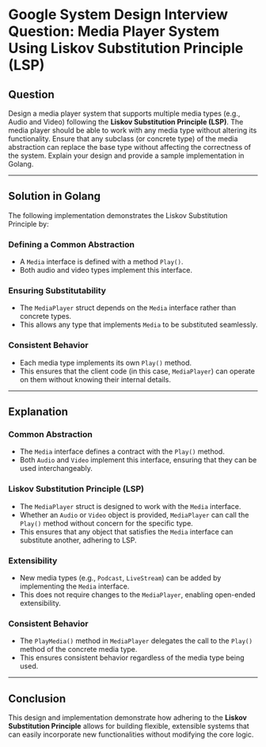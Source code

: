 # Google System Design Interview Question: Media Player System Using Liskov Substitution Principle (LSP)

## Question

Design a media player system that supports multiple media types (e.g., Audio and Video) following the **Liskov Substitution Principle (LSP)**. The media player should be able to work with any media type without altering its functionality. Ensure that any subclass (or concrete type) of the media abstraction can replace the base type without affecting the correctness of the system. Explain your design and provide a sample implementation in Golang.

---

## Solution in Golang

The following implementation demonstrates the Liskov Substitution Principle by:

### Defining a Common Abstraction

- A `Media` interface is defined with a method `Play()`.  
- Both audio and video types implement this interface.

### Ensuring Substitutability

- The `MediaPlayer` struct depends on the `Media` interface rather than concrete types.  
- This allows any type that implements `Media` to be substituted seamlessly.

### Consistent Behavior

- Each media type implements its own `Play()` method.  
- This ensures that the client code (in this case, `MediaPlayer`) can operate on them without knowing their internal details.

---

## Explanation

### Common Abstraction

- The `Media` interface defines a contract with the `Play()` method.  
- Both `Audio` and `Video` implement this interface, ensuring that they can be used interchangeably.

### Liskov Substitution Principle (LSP)

- The `MediaPlayer` struct is designed to work with the `Media` interface.  
- Whether an `Audio` or `Video` object is provided, `MediaPlayer` can call the `Play()` method without concern for the specific type.  
- This ensures that any object that satisfies the `Media` interface can substitute another, adhering to LSP.

### Extensibility

- New media types (e.g., `Podcast`, `LiveStream`) can be added by implementing the `Media` interface.  
- This does not require changes to the `MediaPlayer`, enabling open-ended extensibility.

### Consistent Behavior

- The `PlayMedia()` method in `MediaPlayer` delegates the call to the `Play()` method of the concrete media type.  
- This ensures consistent behavior regardless of the media type being used.

---

## Conclusion

This design and implementation demonstrate how adhering to the **Liskov Substitution Principle** allows for building flexible, extensible systems that can easily incorporate new functionalities without modifying the core logic.
